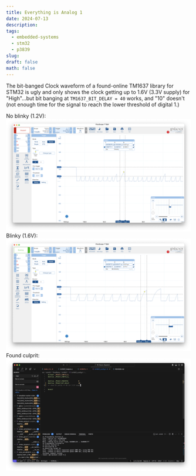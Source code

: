 ```yaml
---
title: Everything is Analog 1
date: 2024-07-13
description: 
tags:
  - embedded-systems
  - stm32
  - p3839
slug: 
draft: false
math: false
---
```


The bit-banged Clock waveform of a found-online TM1637 library for STM32 is ugly and only shows the clock getting up to 1.6V (3.3V supply) for "High"...but bit banging at `TM1637_BIT_DELAY = 40` works, and "10" doesn't (not enough time for the signal to reach the lower threshold of digital 1.)

No blinky (1.2V):
![](attachments/Screenshot%202024-07-13%20at%206.56.03%20PM.png)
Blinky (1.6V):
![](attachments/Screenshot%202024-07-13%20at%207.01.00%20PM.png)
Found culprit:
![](attachments/Screenshot%202024-07-13%20at%206.56.13%20PM.png)
